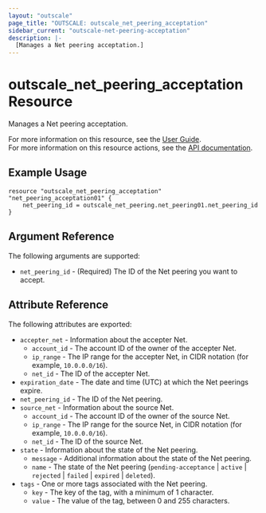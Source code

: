 ```yaml
---
layout: "outscale"
page_title: "OUTSCALE: outscale_net_peering_acceptation"
sidebar_current: "outscale-net-peering-acceptation"
description: |-
  [Manages a Net peering acceptation.]
---
```


# outscale_net_peering_acceptation Resource

Manages a Net peering acceptation.

For more information on this resource, see the [User Guide](https://docs.outscale.com/en/userguide/About-Net-Peerings.html).  
For more information on this resource actions, see the [API documentation](https://docs.outscale.com/api#3ds-outscale-api-netpeering).

## Example Usage

```hcl
resource "outscale_net_peering_acceptation" "net_peering_acceptation01" {
    net_peering_id = outscale_net_peering.net_peering01.net_peering_id
}
```

## Argument Reference

The following arguments are supported:

* `net_peering_id` - (Required) The ID of the Net peering you want to accept.

## Attribute Reference

The following attributes are exported:

* `accepter_net` - Information about the accepter Net.
    * `account_id` - The account ID of the owner of the accepter Net.
    * `ip_range` - The IP range for the accepter Net, in CIDR notation (for example, `10.0.0.0/16`).
    * `net_id` - The ID of the accepter Net.
* `expiration_date` - The date and time (UTC) at which the Net peerings expire.
* `net_peering_id` - The ID of the Net peering.
* `source_net` - Information about the source Net.
    * `account_id` - The account ID of the owner of the source Net.
    * `ip_range` - The IP range for the source Net, in CIDR notation (for example, `10.0.0.0/16`).
    * `net_id` - The ID of the source Net.
* `state` - Information about the state of the Net peering.
    * `message` - Additional information about the state of the Net peering.
    * `name` - The state of the Net peering (`pending-acceptance` \| `active` \| `rejected` \| `failed` \| `expired` \| `deleted`).
* `tags` - One or more tags associated with the Net peering.
    * `key` - The key of the tag, with a minimum of 1 character.
    * `value` - The value of the tag, between 0 and 255 characters.

